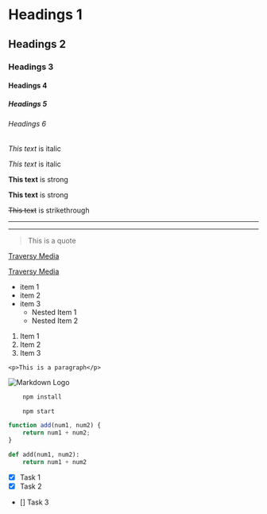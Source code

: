 <!-- Headings -->
# Headings 1
## Headings 2
### Headings 3
#### Headings 4
##### Headings 5
###### Headings 6

<!-- Italics -->
*This text* is italic

_This text_ is italic

<!-- Strong text -->
**This text** is strong

__This text__ is strong

<!-- Strikethrough -->
~~This text~~ is strikethrough

<!-- Horizontal Rule -->
--- 
___

<!-- Blockquote -->
> This is a quote

<!-- Links -->
[Traversy Media](http://www.traversymedia.com)

[Traversy Media](http://www.traversymedia.com "Traversymedia")

<!-- Unordered List -->
* item 1 
* item 2
* item 3
    * Nested Item 1
    * Nested Item 2
<!-- Ordered List -->
1. Item 1
2. Item 2
3. Item 3

<!-- Inline Code Block -->
`<p>This is a paragraph</p>`

<!-- Images -->
![Markdown Logo](https://markdown-here.com/img/icon256.png)

<!--Github Markdown -->

<!-- Code Blocks -->
```bash
    npm install

    npm start
```

```javascript
function add(num1, num2) {
    return num1 + num2;
}
```

```python
def add(num1, num2):
    return num1 + num2
```

<!-- Task Lists -->
* [x] Task 1
* [x]  Task 2
* []  Task 3